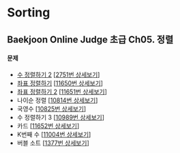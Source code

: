 Sorting
=======

Baekjoon Online Judge 초급 Ch05. 정렬
-----------------------------------

#### 문제

* [수 정렬하기 2](./수_정렬하기_2) [[2751번 상세보기](https://www.acmicpc.net/problem/2751)]
* [좌표 정렬하기](./좌표_정렬하기) [[11650번 상세보기](https://www.acmicpc.net/problem/11650)]
* [좌표 정렬하기 2](./좌표_정렬하기_2) [[11651번 상세보기](https://www.acmicpc.net/problem/11651)]
* 나이순 정렬 [[10814번 상세보기](https://www.acmicpc.net/problem/10814)]
* 국영수 [[10825번 상세보기](https://www.acmicpc.net/problem/10825)]
* 수 정렬하기 3 [[10989번 상세보기](https://www.acmicpc.net/problem/10989)]
* 카드 [[11652번 상세보기](https://www.acmicpc.net/problem/11652)]
* K번째 수 [[11004번 상세보기](https://www.acmicpc.net/problem/11004)]
* 버블 소트 [[1377번 상세보기](https://www.acmicpc.net/problem/1377)]